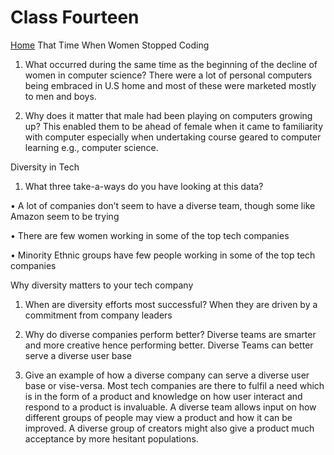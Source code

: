 # Class Fourteen

[Home](https://daviey52.github.io/reading-notes/)
 That Time When Women Stopped Coding

1. What occurred during the same time as the beginning of the decline of women in computer science?
There were a lot of personal computers being embraced in U.S home and most of these were marketed mostly to men and boys.

2. Why does it matter that male had been playing on computers growing up?
This enabled them to be ahead of female when it came to familiarity with computer especially when undertaking course geared to computer learning e.g., computer science.

Diversity in Tech

1. What three take-a-ways do you have looking at this data?

• A lot of companies don’t seem to have a diverse team, though some like Amazon seem to be trying

• There are few women working in some of the top tech companies

• Minority Ethnic groups have few people working in some of the top tech companies

Why diversity matters to your tech company

1. When are diversity efforts most successful?
When they are driven by a commitment from company leaders
2. Why do diverse companies perform better?
Diverse teams are smarter and more creative hence performing better.
Diverse Teams can better serve a diverse user base

3. Give an example of how a diverse company can serve a diverse user base or vise-versa.
Most tech companies are there to fulfil a need which  is in the form of a product and knowledge on how user interact and respond to a product is invaluable. A diverse team allows input on how different groups of people may view a product and how it can be improved. A diverse group of creators might also give a product much acceptance by more hesitant populations.
